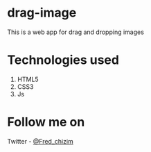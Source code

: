 # drag-image
This is a web app for drag and dropping images

# Technologies used
1. HTML5
2. CSS3
3. Js

# Follow me on
Twitter - [@Fred_chizim](https://www.twitter.com/Fred_chizim "Fred")
